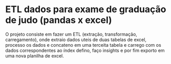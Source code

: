 # ETL dados para exame de graduação de judo (pandas x excel)
 O projeto consiste em fazer um ETL (extração, transformação, carregamento), onde extraio dados uteis de duas tabelas de excel, processo os dados e concateno em uma terceita tabela e carrego com os dados correspondentes ao índex defino, faço insights e por fim exporto em uma nova planilha de excel.

